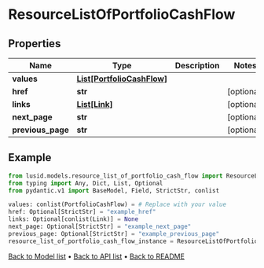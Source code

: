# ResourceListOfPortfolioCashFlow

## Properties
Name | Type | Description | Notes
------------ | ------------- | ------------- | -------------
**values** | [**List[PortfolioCashFlow]**](PortfolioCashFlow.md) |  | 
**href** | **str** |  | [optional] 
**links** | [**List[Link]**](Link.md) |  | [optional] 
**next_page** | **str** |  | [optional] 
**previous_page** | **str** |  | [optional] 
## Example

```python
from lusid.models.resource_list_of_portfolio_cash_flow import ResourceListOfPortfolioCashFlow
from typing import Any, Dict, List, Optional
from pydantic.v1 import BaseModel, Field, StrictStr, conlist

values: conlist(PortfolioCashFlow) = # Replace with your value
href: Optional[StrictStr] = "example_href"
links: Optional[conlist(Link)] = None
next_page: Optional[StrictStr] = "example_next_page"
previous_page: Optional[StrictStr] = "example_previous_page"
resource_list_of_portfolio_cash_flow_instance = ResourceListOfPortfolioCashFlow(values=values, href=href, links=links, next_page=next_page, previous_page=previous_page)

```

[Back to Model list](../README.md#documentation-for-models) &#8226; [Back to API list](../README.md#documentation-for-api-endpoints) &#8226; [Back to README](../README.md)

